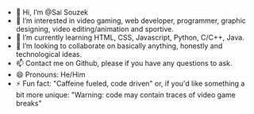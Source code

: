 - 👋 Hi, I’m @Sai Souzek
- 👀 I’m interested in video gaming, web developer, programmer, graphic designing, video editing/animation and sportive.
- 🌱 I’m currently learning HTML, CSS, Javascript, Python, C/C++, Java.
- 💞️ I’m looking to collaborate on basically anything, honestly and technological ideas.
- 📫 Contact me on Github, please if you have any questions to ask.
- 😄 Pronouns: He/Him
- ⚡ Fun fact: "Caffeine fueled, code driven" or, if you'd like something a bit more unique: "Warning: code may contain traces of video game breaks"

<!---
Souzek/Souzek is a ✨ special ✨ repository because its `README.md` (this file) appears on your GitHub profile.
You can click the Preview link to take a look at your changes.
--->

